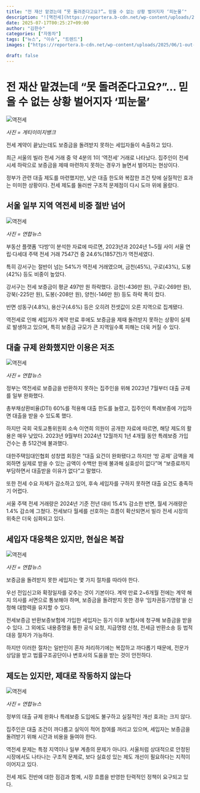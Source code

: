 ```yaml
---
title: "전 재산 맡겼는데 “못 돌려준다고요?”… 믿을 수 없는 상황 벌어지자 ‘피눈물’"
description: "![역전세](https://reportera.b-cdn.net/wp-content/uploads/2025/06/1-out-of-4-villas-in-Seoul-are-reverse..."
date: 2025-07-17T00:25:27+09:00
author: "김한수"
categories: ["자동차"]
tags: ["뉴스", "이슈", "트렌드"]
images: ["https://reportera.b-cdn.net/wp-content/uploads/2025/06/1-out-of-4-villas-in-Seoul-are-reverse-leased-1024x576.jpg"]

draft: false
---
```


# 전 재산 맡겼는데 “못 돌려준다고요?”… 믿을 수 없는 상황 벌어지자 ‘피눈물’

![역전세](https://reportera.b-cdn.net/wp-content/uploads/2025/06/1-out-of-4-villas-in-Seoul-are-reverse-leased-1024x576.jpg)

*사진 = 게티이미지뱅크*

전세 계약이 끝났는데도 보증금을 돌려받지 못하는 세입자들이 속출하고 있다.

최근 서울의 빌라 전세 거래 중 약 4분의 1이 ‘역전세’ 거래로 나타났다. 집주인이 전세 시세 하락으로 보증금을 제때 마련하지 못하는 경우가 늘면서 벌어지는 현상이다.

정부가 관련 대출 제도를 마련했지만, 낮은 대출 한도와 복잡한 조건 탓에 실질적인 효과는 미미한 상황이다. 전세 제도를 둘러싼 구조적 문제점이 다시 도마 위에 올랐다.


## 서울 일부 지역 역전세 비중 절반 넘어


![역전세](https://reportera.b-cdn.net/wp-content/uploads/2025/06/부동산-1-4-1024x676.jpg)

*사진 = 연합뉴스*

부동산 플랫폼 ‘다방’이 분석한 자료에 따르면, 2023년과 2024년 1~5월 사이 서울 연립·다세대 주택 전세 거래 7547건 중 24.6%(1857건)가 역전세였다.

특히 강서구는 절반이 넘는 54%가 역전세 거래였으며, 금천(45%), 구로(43%), 도봉(42%) 등도 비중이 높았다.

강서구는 전세 보증금이 평균 497만 원 하락했다. 금천(-436만 원), 구로(-269만 원), 강북(-225만 원), 도봉(-208만 원), 양천(-146만 원) 등도 하락 폭이 컸다.

반면 성동구(4.8%), 용산구(4.6%) 등은 오히려 전셋값이 오른 지역으로 집계됐다.

역전세로 인해 세입자가 계약 만료 후에도 보증금을 제때 돌려받지 못하는 상황이 실제로 발생하고 있으며, 특히 보증금 규모가 큰 지역일수록 피해는 더욱 커질 수 있다.


## 대출 규제 완화했지만 이용은 저조


![역전세](https://reportera.b-cdn.net/wp-content/uploads/2025/06/부동산-2-6-1024x684.jpg)

*사진 = 연합뉴스*

정부는 역전세로 보증금을 반환하지 못하는 집주인을 위해 2023년 7월부터 대출 규제를 일부 완화했다.

총부채상환비율(DTI) 60%를 적용해 대출 한도를 늘렸고, 집주인이 특례보증에 가입하면 대출을 받을 수 있도록 했다.

하지만 국회 국토교통위원회 소속 이연희 의원이 공개한 자료에 따르면, 해당 제도의 활용은 매우 낮았다. 2023년 9월부터 2024년 12월까지 1년 4개월 동안 특례보증 가입 건수는 총 512건에 불과했다.

대한주택임대인협회 성창엽 회장은 “대출 요건이 완화됐다고 하지만 ‘방 공제’ 금액을 제외하면 실제로 받을 수 있는 금액이 수백만 원에 불과해 실효성이 없다”며 “보증료까지 부담하면서 대출받을 이유가 없다”고 말했다.

또한 전세 수요 자체가 감소하고 있어, 후속 세입자를 구하지 못하면 대출 요건도 충족하기 어렵다.

서울 주택 전세 거래량은 2024년 기준 전년 대비 15.4% 감소한 반면, 월세 거래량은 1.4% 감소에 그쳤다. 전세보다 월세를 선호하는 흐름이 확산되면서 빌라 전세 시장의 위축은 더욱 심화되고 있다.


## 세입자 대응책은 있지만, 현실은 복잡


![역전세](https://reportera.b-cdn.net/wp-content/uploads/2025/06/빌라-1024x626.jpg)

*사진 = 연합뉴스*

보증금을 돌려받지 못한 세입자는 몇 가지 절차를 따라야 한다.

우선 전입신고와 확정일자를 갖추는 것이 기본이다. 계약 만료 2~6개월 전에는 계약 해지 의사를 서면으로 통보해야 하며, 보증금을 돌려받지 못한 경우 ‘임차권등기명령’을 신청해 대항력을 유지할 수 있다.

전세보증금 반환보증보험에 가입한 세입자는 등기 이후 보험사에 청구해 보증금을 받을 수 있다. 그 외에도 내용증명을 통한 공식 요청, 지급명령 신청, 전세금 반환소송 등 법적 대응 절차가 가능하다.

하지만 이러한 절차는 일반인이 혼자 처리하기에는 복잡하고 까다롭기 때문에, 전문가 상담을 받고 법률구조공단이나 변호사의 도움을 받는 것이 안전하다.


## 제도는 있지만, 제대로 작동하지 않는다


![역전세](https://reportera.b-cdn.net/wp-content/uploads/2025/06/부동산-3-1-1024x684.jpg)

*사진 = 연합뉴스*

정부의 대출 규제 완화나 특례보증 도입에도 불구하고 실질적인 개선 효과는 크지 않다.

집주인은 대출 조건이 까다롭고 실익이 적어 참여를 꺼리고 있으며, 세입자는 보증금을 돌려받기 위해 시간과 비용을 들여야 한다.

역전세 문제는 특정 지역이나 일부 계층의 문제가 아니다. 서울처럼 상대적으로 안정된 시장에서도 나타나는 구조적 문제로, 보다 실효성 있는 제도 개선이 필요하다는 지적이 이어지고 있다.

전세 제도 전반에 대한 점검과 함께, 시장 흐름을 반영한 탄력적인 정책이 요구되고 있다.
